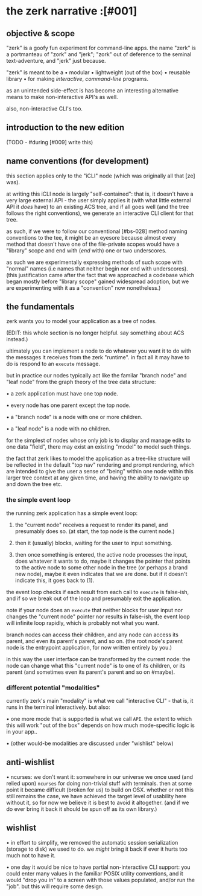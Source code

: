 # the zerk narrative :[#001]

## objective & scope

"zerk" is a goofy fun experiment for command-line apps.
the name "zerk" is a portmanteau of "zork" and "jerk"; "zork" out of
deference to the seminal text-adventure, and "jerk" just because.


"zerk" is meant to be a
  • modular
  • lightweight (out of the box)
  • reusable library
  • for making *interactive*, *command-line* programs.

as an unintended side-effect is has become an interesting alternative
means to make non-interactive API's as well.

also, non-interactive CLI's too.




## introduction to the new edition

(TODO - #during [#009] write this)



## name conventions (for development)

this section applies only to the "iCLI" node (which was originally all
that [ze] was).

at writing this iCLI node is largely "self-contained": that is, it
doesn't have a very large external API - the user simply applies it
(with what little external API it *does* have) to an existing ACS tree,
and if all goes well (and the tree follows the right conventions), we
generate an interactive CLI client for that tree.

as such, if we were to follow our conventional [#bs-028] method naming
conventions to the tee, it might be an eyesore because almost every method
that doesn't have one of the file-private scopes would have a "library"
scope and end with (*end* with) one or two underscores.

as such we are experimentally expressing methods of such scope with
"normal" names (i.e names that neither begin nor end with underscores).
(this justification came after the fact that we approached a codebase
which began mostly before "library scope" gained widespread adoption,
but we are experimenting with it as a "convention" now nonetheless.)




## the fundamentals

zerk wants you to model your application as a tree of nodes.

(EDIT: this whole section is no longer helpful. say something about ACS
instead.)

ultimately you can implement a node to do whatever you want it to do
with the messages it receives from the zerk "runtime". in fact all it
may have to do is respond to an `execute` message.

but in practice our nodes typically act like the familar "branch node"
and "leaf node" from the graph theory of the tree data structure:

  • a zerk application must have one top node.

  • every node has one parent except the top node.

  • a "branch node" is a node with one or more children.

  • a "leaf node" is a node with no children.

for the simplest of nodes whose only job is to display and manage edits
to one data "field", there may exist an existing "model" to model such
things.

the fact that zerk likes to model the application as a tree-like
structure will be reflected in the default "top nav" rendering and
prompt rendering, which are intended to give the user a sense of "being"
within one node within this larger tree context at any given time, and
having the ability to navigate up and down the tree etc.




### the simple event loop

the running zerk application has a simple event loop:

1) the "current node" receives a request to render its panel, and
   presumably does so. (at start, the top node is the current node.)

2) then it (usually) blocks, waiting for the user to input something.

3) then once something is entered, the active node processes the input,
   does whatever it wants to do, maybe it changes the pointer that
   points to the active node to some other node in the tree (or
   perhaps a brand new node), maybe it even indicates that we are
   done. but if it doesn't indicate this, it goes back to (1).

the event loop checks if each result from each call to `execute` is
false-ish, and if so we break out of the loop and presumably exit the
application.

note if your node does an `execute` that neither blocks for user
input nor changes the "current node" pointer nor results in false-ish,
the event loop will infinite loop rapidly, which is probably not what
you want.

branch nodes can access their children, and any node can access its
parent, and even its parent's parent, and so on. (the root node's parent
node is the entrypoint application, for now written entirely by you.)

in this way the user interface can be transformed by the current node:
the node can change what this "current node" is to one of its children,
or its parent (and sometimes even its parent's parent and so on #maybe).




### different potential "modalities"

currently zerk's main "modality" is what we call "interactive CLI" -
that is, it runs in the terminal interactively. but also:

  • one more mode that is supported is what we call `API`. the
    extent to which this will work "out of the box" depends on
    how much mode-specific logic is in your app..

  • (other would-be modalities are discussed under "wishlist" below)




## anti-wishlist

  • ncurses: we don't want it: somewhere in our universe we once used
    (and relied upon) `ncurses` for doing non-trivial stuff with terminals.
    then at some point it became difficult (broken for us) to build on OSX.
    whether or not this still remains the case, we have achieved the
    target level of usability here without it, so for now we believe it
    is best to avoid it altogether. (and if we do ever bring it back it
    should be spun off as its own library.)




## wishlist

  • in effort to simplify, we removed the automatic session
    serialization (storage to disk) we used to do. we *might* bring
    it back if ever it hurts too much not to have it.

  • one day it would be nice to have partial non-interactive CLI
    support: you could enter many values in the familiar POSIX utility
    conventions, and it would "drop you in" to a screen with those
    values populated, and/or run the "job". but this will require some
    design.
